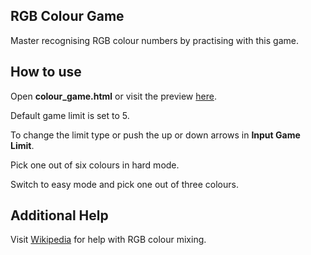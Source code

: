 ## RGB Colour Game

Master recognising RGB colour numbers by practising with this game.

## How to use

Open **colour_game.html** or visit the preview [here](https://secure-river-48464.herokuapp.com/).

Default game limit is set to 5.

To change the limit type or push the up or down arrows in **Input Game Limit**.

Pick one out of six colours in hard mode.

Switch to easy mode and pick one out of three colours.

## Additional Help

Visit [Wikipedia](https://en.wikipedia.org/wiki/RGB_color_model) for help with RGB colour mixing.
